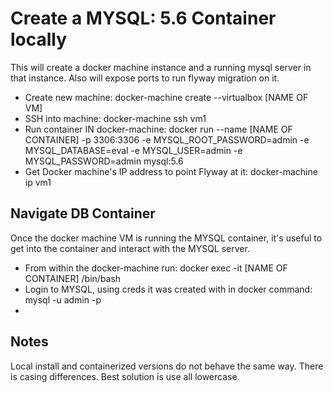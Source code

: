 # Create a MYSQL: 5.6 Container locally

This will create a docker machine instance and a running mysql server in that instance. 
Also will expose ports to run flyway migration on it. 
- Create new machine: docker-machine create --virtualbox [NAME OF VM]
- SSH into machine: docker-machine ssh vm1
- Run container IN docker-machine: docker run --name [NAME OF CONTAINER] -p 3306:3306 -e MYSQL_ROOT_PASSWORD=admin
-e MYSQL_DATABASE=eval -e MYSQL_USER=admin -e MYSQL_PASSWORD=admin mysql:5.6
- Get Docker machine's IP address to point Flyway at it: docker-machine ip vm1

## Navigate DB Container
Once the docker machine VM  is running the MYSQL container, it's useful to get into the container and
interact with the MYSQL server. 
- From within the docker-machine run: docker exec -it [NAME OF CONTAINER] /bin/bash
- Login to MYSQL, using creds it was created with in docker command: mysql -u admin -p
- 

## Notes
Local install and containerized versions do not behave the same way. There is casing differences.
Best solution is use all lowercase. 
